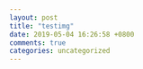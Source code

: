 ```yaml
---
layout: post
title: "testimg"
date: 2019-05-04 16:26:58 +0800
comments: true
categories: uncategorized
---
```

